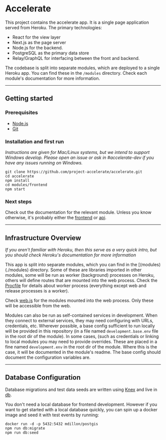 # Accelerate


This project contains the accelerate app. It is a single page application served from Heroku. The primary technologies:

* React for the view layer
* Next.js as the page server
* Node.js for the backend.
* PostgreSQL as the primary data store
* Relay/GraphQL for interfacing between the front and backend.

The codebase is split into separate modules, which are deployed to a single Heroku app. You can find these in the `/modules` directory. Check each module's documentation for more information.


---
## Getting started

### Prerequisites

* [Node.js](https://nodejs.org/)
* [Git](https://git-scm.com/)


### Installation and first run

*Instructions are given for Mac/Linux systems, but we intend to support Windows develop. Please open an issue or ask in #accelerate-dev if you have any issues running on Windows.*

````
git clone https://github.com/project-accelerate/accelerate.git
cd accelerate
npm install
cd modules/frontend
npm start

````


### Next steps

Check out the documentation for the relevant module. Unless you know otherwise, it's probably either the [frontend](./modules/frontend) or [api](./modules/api).


---

## Infrastructure Overview

*If you aren't familiar with Heroku, then this serve as a very quick intro, but you should check Heroku's documentation for more information*

This app is split into separate modules, which you can find in the [(modules)(./modules) directory. Some of these are libraries imported in other modules, some will be run as worker (background) processes on Heroku, others will define routes that are mounted into the web process. Check the [Procfile](./Procfile) for details about worker process (everything except web and release processes is a worker).

Check [web.js](./web.js) for the modules mounted into the web process. Only these will be accessible from the web.

Modules can also be run as self-contained services in development. When they connect to external services, they may need configuring with URLs, credentials, etc. Wherever possible, a base config sufficient to run locally will be provided in this repository (in a file named `development.base.env` file in the root dir of the module). In some cases, (such as credentials or linking to local modules you may need to provide overrides. These are placed in a fine named `development.env` in the root dir of the module. Where this is the case, it will be documented in the module's readme. The base config should document the configuration variables are.


---

## Database Configuration

Database migrations and test data seeds are written using [Knex](http://knexjs.org/) and live in [db](./db).

You don't need a local database for frontend development. However if you want to get started with a local database quickly, you can spin up a docker image and seed it with test events by running:

```
docker run -d -p 5432:5432 mdillon/postgis
npm run db:migrate
npm run db:seed
```
